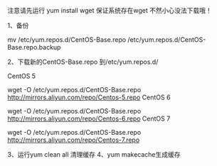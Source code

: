 注意请先运行 yum install wget 保证系统存在wget 不然小心没法下载哦！

1、备份

mv /etc/yum.repos.d/CentOS-Base.repo /etc/yum.repos.d/CentOS-Base.repo.backup

2、下载新的CentOS-Base.repo 到/etc/yum.repos.d/

CentOS 5

wget -O /etc/yum.repos.d/CentOS-Base.repo http://mirrors.aliyun.com/repo/Centos-5.repo
CentOS 6

wget -O /etc/yum.repos.d/CentOS-Base.repo http://mirrors.aliyun.com/repo/Centos-6.repo
CentOS 7

wget -O /etc/yum.repos.d/CentOS-Base.repo http://mirrors.aliyun.com/repo/Centos-7.repo

3、运行yum clean all 清理缓存
4、yum makecache生成缓存